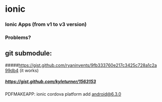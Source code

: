 # ionic
### Ionic Apps (from v1 to v3 version)


### Problems?
## git submodule:
#####https://gist.github.com/ryaninvents/9fb333760e217c3425c728a1c2a99db4 (it works)
##### https://gist.github.com/kyleturner/1563153


PDFMAKEAPP:
ionic cordova platform add android@6.3.0 
